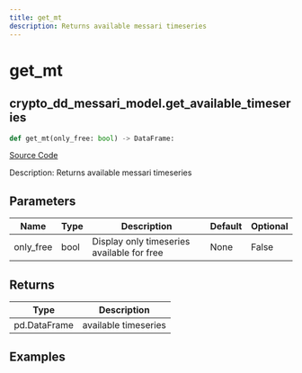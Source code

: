 ```yaml
---
title: get_mt
description: Returns available messari timeseries
---
```

# get_mt

## crypto_dd_messari_model.get_available_timeseries

```python
def get_mt(only_free: bool) -> DataFrame:
```
[Source Code](https://github.com/OpenBB-finance/OpenBBTerminal/tree/main/openbb_terminal/cryptocurrency/due_diligence/messari_model.py#L33)

Description: Returns available messari timeseries

## Parameters

| Name | Type | Description | Default | Optional |
| ---- | ---- | ----------- | ------- | -------- |
| only_free | bool | Display only timeseries available for free | None | False |

## Returns

| Type | Description |
| ---- | ----------- |
| pd.DataFrame | available timeseries |

## Examples

